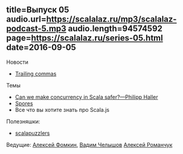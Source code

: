 title=Выпуск 05
audio.url=https://scalalaz.ru/mp3/scalalaz-podcast-5.mp3
audio.length=94574592
page=https://scalalaz.ru/series-05.html
date=2016-09-05
----
Новости

- [Trailing commas](https://github.com/scala/scala.github.com/pull/533)

Темы

- [Can we make concurrency in Scala safer?—Philipp Haller](https://www.youtube.com/watch?v=nwWvPeX6U9w)
- [Spores](https://docs.scala-lang.org/sips/pending/spores.html)
- Все что вы хотите знать про Scala.js

Полезняшки:

- [scalapuzzlers](https://scalapuzzlers.com/)

Ведущие: [Алексей Фомкин](https://github.com/fomkin), [Вадим Челышов](https://github.com/dos65)
[Алексей Романчук](https://github.com/13h3r)
